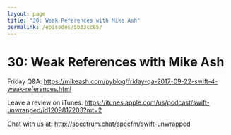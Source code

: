 ```yaml
---
layout: page
title: "30: Weak References with Mike Ash"
permalink: /episodes/5b33cc85/
---
```


# 30: Weak References with Mike Ash

Friday Q&A:
https://mikeash.com/pyblog/friday-qa-2017-09-22-swift-4-weak-references.html

Leave a review on iTunes: 
https://itunes.apple.com/us/podcast/swift-unwrapped/id1209817203?mt=2

Chat with us at: 
http://spectrum.chat/specfm/swift-unwrapped
